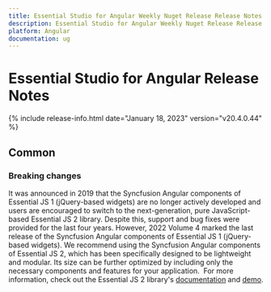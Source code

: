 ```yaml
---
title: Essential Studio for Angular Weekly Nuget Release Release Notes  
description: Essential Studio for Angular Weekly Nuget Release Release Notes  
platform: Angular
documentation: ug
---
```


# Essential Studio for Angular  Release Notes  

{% include release-info.html date="January 18, 2023"  version="v20.4.0.44" %} 


	
## Common

### Breaking changes

It was announced in 2019 that the Syncfusion Angular components of Essential JS 1 (jQuery-based widgets) are no longer actively developed and users are encouraged to switch to the next-generation, pure JavaScript-based Essential JS 2 library. Despite this, support and bug fixes were provided for the last four years. However, 2022 Volume 4 marked the last release of the Syncfusion Angular components of Essential JS 1 (jQuery-based widgets). We recommend using the Syncfusion Angular components of Essential JS 2, which has been specifically designed to be lightweight and modular. Its size can be further optimized by including only the necessary components and features for your application. 
For more information, check out the Essential JS 2 library's [documentation](https://ej2.syncfusion.com/angular/documentation/introduction) and [demo](https://ej2.syncfusion.com/angular/demos/#/bootstrap5/grid/overview).
